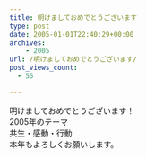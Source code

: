 ```yaml
---
title: 明けましておめでとうございます
type: post
date: 2005-01-01T22:40:29+00:00
archives:
    - 2005
url: /明けましておめでとうございます/
post_views_count:
  - 55

---
```

明けましておめでとうございます！  
2005年のテーマ  
共生・感動・行動  
本年もよろしくお願いします。